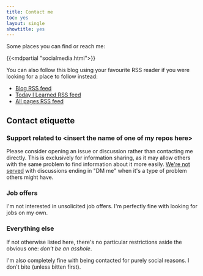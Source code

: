 ```yaml
---
title: Contact me
toc: yes
layout: single
showtitle: yes
---
```



Some places you can find or reach me:

{{<mdpartial "socialmedia.html">}}

You can also follow this blog using your favourite RSS reader if you were looking for a place to follow instead:
* [Blog RSS feed](/posts/feed.xml)
* [Today I Learned RSS feed](/til/feed.xml)
* [All pages RSS feed](/feed.xml)

## Contact etiquette
### Support related to &lt;insert the name of one of my repos here&gt;

Please consider opening an issue or discussion rather than contacting me directly. This is exclusively for information sharing, as it may allow others with the same problem to find information about it more easily. [We're not served](https://xkcd.com/979/) with discussions ending in "DM me" when it's a type of problem others might have.

### Job offers

I'm not interested in unsolicited job offers. I'm perfectly fine with looking for jobs on my own.

### Everything else

If not otherwise listed here, there's no particular restrictions aside the obvious one: _don't be an asshole_.

I'm also completely fine with being contacted for purely social reasons. I don't bite (unless bitten first).

